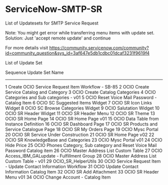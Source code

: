# ServiceNow-SMTP-SR
List of Updatesets for SMTP Service Request 

Note: You might get error while transferring menu items with update set. Solution:  Just 'accept remote update' and continue

For more details visit https://community.servicenow.com/community?id=community_question&sys_id=3af647e5db1cdbc01dcaf3231f9619f4 
 
  List
  of Update Set
 
 
  
Sequence  Update Set Name 
--------  ----------------
1	Create OCIO Service Request Item Workflow - SB-85
2	OCIO Create Service Catalog and Category
3	OCIO Create Catalog Categories
4	OCIO Categories and Sub categories - v01
5	OCIO Reset Voice Mail Password - Catalog Item
6	OCIO SC Suggested Items Widget
7	OCIO SR Icon Links Widget
8	OCIO SC Browse Categories Widget
9	OCIO Salutation Widget
10	OCIO SR Header Widget
11	OCIO SR Header Menu
12	OCIO SR Theme
13	OCIO SR Home Page
14	OCIO SR Home Page v01
15	OCIO Data Table from Instance Definition
16	OCIO SR Dashboard Page
17	OCIO SR Products and Service Catalogue Page
18	OCIO SR My Orders Page
19	OCIO  Mysc Portal
20	OCIO  SR Service Under Construction
21	OCIO SR Home Page v02
22	OCIO SR KnowledgeBase and Categories
23	OCIO  Mysc Portal v01
24	OCIO Hide Price
25	OCIO Phones Category, Sub category and Reset Voice Mail Password  Catalog item
26	OCIO Master Address List Custom Table
27	OCIO Access_IBM_GALupdate  - Fulfillment Group
28	OCIO Master Address List Custom Table - v01
29	OCIO_SR_HelperUtils
30	OCIO Service Request Item - Update Contact Information Workflow
31	OCIO Update Contact Information Catalog Item
32	OCIO SR Add Attachment
33	OCIO SR Header Menu v01
34	OCIO Change Account - Catalog Item

